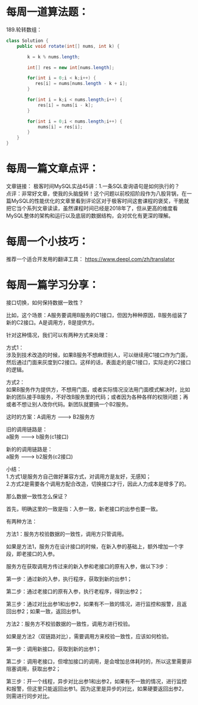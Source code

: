 # 每周一道算法题：
189.轮转数组：
```java
class Solution {
    public void rotate(int[] nums, int k) {

        k = k % nums.length;

        int[] res = new int[nums.length];

        for(int i = 0;i < k;i++) {
           res[i] = nums[nums.length - k + i];
        }

        for(int i = k;i < nums.length;i++) {
            res[i] = nums[i - k];
        }

        for(int i = 0;i < nums.length;i++) {
            nums[i] = res[i];
        }
    }
}
```
# 每周一篇文章点评：
文章链接： 极客时间MySQL实战45讲：1.一条SQL查询语句是如何执行的？</br>
点评：非常好文章，使我的头脑旋转！这个问题以前校招阶段作为八股背锅，在一篇MySQL的性能优化的文章里看到评论区对于极客时间这套课程的褒奖，干脆就把它当个系列文章读读，虽然课程时间已经是2018年了，但从更高的维度看MySQL整体的架构和运行以及底层的数据结构，会对优化有更深的理解。

# 每周一个小技巧：
推荐一个适合开发用的翻译工具：
https://www.deepl.com/zh/translator
# 每周一篇学习分享：
接口切换，如何保持数据一致性？</br>

比如，这个场景：A服务要调用B服务的C1接口，但因为种种原因，B服务组装了新的C2接口。A是调用方，B是提供方。</br>

针对这种情况，我们可以有两种方式来处理：</br>

方式1：</br>
涉及到技术改造的时候，如果B服务不想麻烦别人，可以继续用C1接口作为门面，然后通过门面来灰度到C2接口。这样的话，表面走的是C1接口，实际走的C2接口的逻辑。<br>

方式2：</br>
如果B服务作为提供方，不想用门面，或者实际情况没法用门面模式解决时，比如新的团队接手B服务，不好改B服务里的代码；或者因为各种各样的权限问题；再或者不想让别人改你代码。新团队就要搞一个B2服务。</br>

这时的方案：A调用方 --->  B2服务方 </br>

旧的调用链路是：</br>
a服务 ---> b服务(c1接口)  </br>

新的的调用链路是：</br>
a服务 ---> b2服务(c2接口)  </br>

小结： </br>
1.方式1是服务方自己做好兼容方式，对调用方是友好，无感知；</br>
2.方式2是需要各个调用方配合改造，切换接口才行，因此人力成本是增多了的。</br>

那么数据一致性怎么保证？ </br>

首先，明确这里的一致是指：入参一致，新老接口的出参也要一致。  </br>

有两种方法：</br>

方法1：服务方校验数据的一致性，调用方只管调用。</br>

如果是方法1，服务方在设计接口的时候，在新入参的基础上，额外增加一个字段，即老接口的入参。 </br>

服务方在获取调用方传过来的新入参和老接口的原有入参，做以下3步：</br>

第一步：通过新的入参，执行程序，获取到新的出参1；</br>

第二步：通过老接口的原有入参，执行老程序，得到出参2；</br>

第三步：通过对比出参1和出参2，如果有不一致的情况，进行监控和报警，且返回出参2；如果一致，返回出参1。</br>

方法2：服务方不校验数据的一致性，调用方进行校验。</br>

如果是方法2（双链路对比），需要调用方来校验一致性，应该如何检验。</br>

第一步：调用新接口，获取到新的出参1；</br>

第二步：调用老接口，但增加接口的调用，是会增加总体耗时的，所以这里需要非阻塞调用，获取出参2；</br>

第三步：开一个线程，异步对比出参1和出参2，如果有不一致的情况，进行监控和报警，但这里只能返回出参1。因为这里是异步的对比，如果硬要返回出参2，则需进行同步对比。</br>

